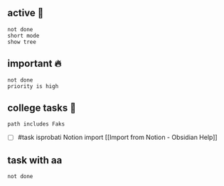 ## active 📑

```tasks
not done
short mode
show tree
```

## important 🔥
```tasks
not done
priority is high
```

## college tasks 🎒

```tasks
path includes Faks
```

- [ ] #task isprobati Notion import [[Import from Notion - Obsidian Help]]

## task with aa
```tasks
not done


```

